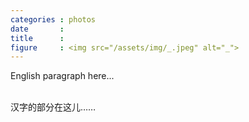 ```yaml
---
categories : photos
date       :
title      :
figure     : <img src="/assets/img/_.jpeg" alt="_">
---
```

<p lang="en">
English paragraph here...
</p>

<br>
汉字的部分在这儿……